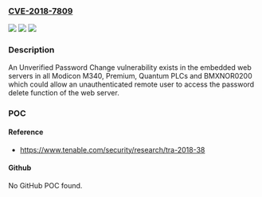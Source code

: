 ### [CVE-2018-7809](https://cve.mitre.org/cgi-bin/cvename.cgi?name=CVE-2018-7809)
![](https://img.shields.io/static/v1?label=Product&message=Embedded%20Web%20Servers%20in%20all%20Modicon%20M340%2C%20Premium%2C%20Quantum%20PLCs%20and%20BMXNOR0200&color=blue)
![](https://img.shields.io/static/v1?label=Version&message=n%2Fa&color=blue)
![](https://img.shields.io/static/v1?label=Vulnerability&message=Unverified%20Password%20Change&color=brighgreen)

### Description

An Unverified Password Change vulnerability exists in the embedded web servers in all Modicon M340, Premium, Quantum PLCs and BMXNOR0200 which could allow an unauthenticated remote user to access the password delete function of the web server.

### POC

#### Reference
- https://www.tenable.com/security/research/tra-2018-38

#### Github
No GitHub POC found.

